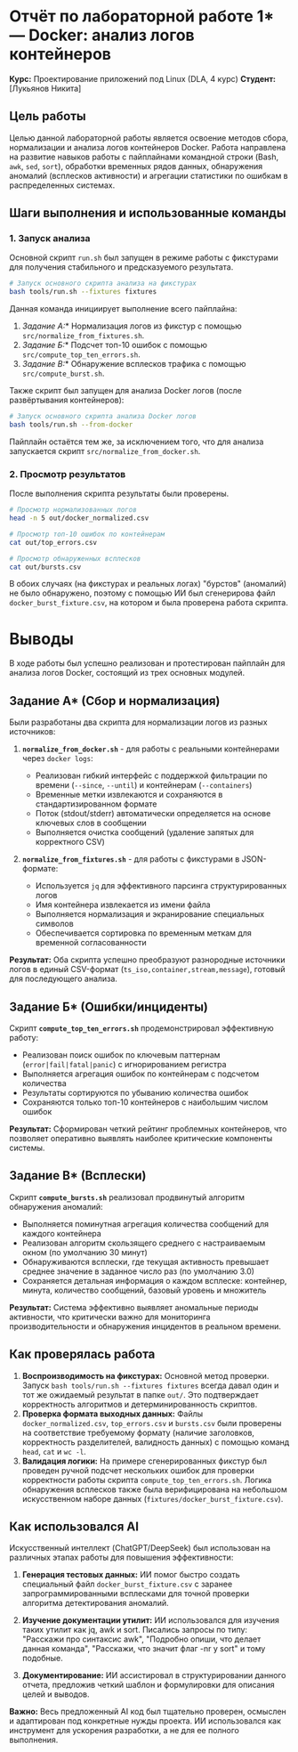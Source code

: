 # Отчёт по лабораторной работе 1* — Docker: анализ логов контейнеров

**Курс:** Проектирование приложений под Linux (DLA, 4 курс)
**Студент:** [Лукьянов Никита]

## Цель работы

Целью данной лабораторной работы является освоение методов сбора, нормализации и анализа логов контейнеров Docker. Работа направлена на развитие навыков работы с пайплайнами командной строки (Bash, `awk`, `sed`, `sort`), обработки временных рядов данных, обнаружения аномалий (всплесков активности) и агрегации статистики по ошибкам в распределенных системах.

## Шаги выполнения и использованные команды

### 1. Запуск анализа

Основной скрипт `run.sh` был запущен в режиме работы с фикстурами для получения стабильного и предсказуемого результата.

```bash
# Запуск основного скрипта анализа на фикстурах
bash tools/run.sh --fixtures fixtures
```

Данная команда инициирует выполнение всего пайплайна:
1.  **Задание А*:** Нормализация логов из фикстур с помощью `src/normalize_from_fixtures.sh`.
2.  **Задание Б*:** Подсчет топ-10 ошибок с помощью `src/compute_top_ten_errors.sh`.
3.  **Задание В*:** Обнаружение всплесков трафика с помощью `src/compute_burst.sh`.

Также скрипт был запущен для анализа Docker логов (после развёртывания контейнеров):

```bash
# Запуск основного скрипта анализа Docker логов
bash tools/run.sh --from-docker
```
Пайплайн остаётся тем же, за исключением того, что для анализа запускается скрипт `src/normalize_from_docker.sh`.

### 2. Просмотр результатов

После выполнения скрипта результаты были проверены.

```bash
# Просмотр нормализованных логов
head -n 5 out/docker_normalized.csv

# Просмотр топ-10 ошибок по контейнерам
cat out/top_errors.csv

# Просмотр обнаруженных всплесков
cat out/bursts.csv
```

В обоих случаях (на фикстурах и реальных логах) "бурстов" (аномалий) не было обнаружено, поэтому с помощью ИИ был сгенерирова файл `docker_burst_fixture.csv`, на котором и была проверена работа скрипта.

# Выводы

В ходе работы был успешно реализован и протестирован пайплайн для анализа логов Docker, состоящий из трех основных модулей.

## Задание А* (Сбор и нормализация)

Были разработаны два скрипта для нормализации логов из разных источников:

1.  **`normalize_from_docker.sh`** - для работы с реальными контейнерами через `docker logs`:
    - Реализован гибкий интерфейс с поддержкой фильтрации по времени (`--since`, `--until`) и контейнерам (`--containers`)
    - Временные метки извлекаются и сохраняются в стандартизированном формате
    - Поток (stdout/stderr) автоматически определяется на основе ключевых слов в сообщении
    - Выполняется очистка сообщений (удаление запятых для корректного CSV)

2.  **`normalize_from_fixtures.sh`** - для работы с фикстурами в JSON-формате:
    - Используется `jq` для эффективного парсинга структурированных логов
    - Имя контейнера извлекается из имени файла
    - Выполняется нормализация и экранирование специальных символов
    - Обеспечивается сортировка по временным меткам для временной согласованности

**Результат:** Оба скрипта успешно преобразуют разнородные источники логов в единый CSV-формат (`ts_iso,container,stream,message`), готовый для последующего анализа.

## Задание Б* (Ошибки/инциденты)

Скрипт **`compute_top_ten_errors.sh`** продемонстрировал эффективную работу:
- Реализован поиск ошибок по ключевым паттернам (`error|fail|fatal|panic`) с игнорированием регистра
- Выполняется агрегация ошибок по контейнерам с подсчетом количества
- Результаты сортируются по убыванию количества ошибок
- Сохраняются только топ-10 контейнеров с наибольшим числом ошибок

**Результат:** Сформирован четкий рейтинг проблемных контейнеров, что позволяет оперативно выявлять наиболее критические компоненты системы.

## Задание В* (Всплески)

Скрипт **`compute_bursts.sh`** реализовал продвинутый алгоритм обнаружения аномалий:
- Выполняется поминутная агрегация количества сообщений для каждого контейнера
- Реализован алгоритм скользящего среднего с настраиваемым окном (по умолчанию 30 минут)
- Обнаруживаются всплески, где текущая активность превышает среднее значение в заданное число раз (по умолчанию 3.0)
- Сохраняется детальная информация о каждом всплеске: контейнер, минута, количество сообщений, базовый уровень и множитель

**Результат:** Система эффективно выявляет аномальные периоды активности, что критически важно для мониторинга производительности и обнаружения инцидентов в реальном времени.

## Как проверялась работа

1.  **Воспроизводимость на фикстурах:** Основной метод проверки. Запуск `bash tools/run.sh --fixtures fixtures` всегда давал один и тот же ожидаемый результат в папке `out/`. Это подтверждает корректность алгоритмов и детерминированность скриптов.
2.  **Проверка формата выходных данных:** Файлы `docker_normalized.csv`, `top_errors.csv` и `bursts.csv` были проверены на соответствие требуемому формату (наличие заголовков, корректность разделителей, валидность данных) с помощью команд `head`, `cat` и `wc -l`.
3.  **Валидация логики:** На примере сгенерированных фикстур был проведен ручной подсчет нескольких ошибок для проверки корректности работы скрипта `compute_top_ten_errors.sh`. Логика обнаружения всплесков также была верифицирована на небольшом искусственном наборе данных (`fixtures/docker_burst_fixture.csv`).

## Как использовался AI

Искусственный интеллект (ChatGPT/DeepSeek) был использован на различных этапах работы для повышения эффективности:

1.  **Генерация тестовых данных:** ИИ помог быстро создать специальный файл `docker_burst_fixture.csv` с заранее запрограммированными всплесками для точной проверки алгоритма детектирования аномалий.

2. **Изучение документации утилит:** ИИ использовался для изучения таких утилит как jq, awk и sort. Писались запросы по типу: "Расскажи про синтаксис awk", "Подробно опиши, что делает данная команда", "Расскажи, что значит флаг -nr у sort" и тому подобные.

3.  **Документирование:** ИИ ассистировал в структурировании данного отчета, предложив четкий шаблон и формулировки для описания целей и выводов.

**Важно:** Весь предложенный AI код был тщательно проверен, осмыслен и адаптирован под конкретные нужды проекта. ИИ использовался как инструмент для ускорения разработки, а не для ее полного выполнения.
